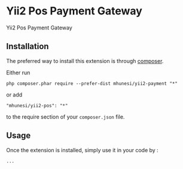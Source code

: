 Yii2 Pos Payment Gateway
====================
Yii2 Pos Payment Gateway

Installation
------------

The preferred way to install this extension is through [composer](http://getcomposer.org/download/).

Either run

```
php composer.phar require --prefer-dist mhunesi/yii2-payment "*"
```

or add

```
"mhunesi/yii2-pos": "*"
```

to the require section of your `composer.json` file.


Usage
-----

Once the extension is installed, simply use it in your code by  :

```php
...
```